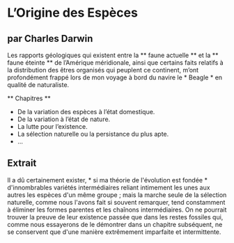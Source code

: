 # L’Origine des Espèces

## par Charles Darwin

Les rapports géologiques qui existent entre la ** faune actuelle ** et la ** faune éteinte ** de l’Amérique méridionale, ainsi que certains faits relatifs à la distribution des êtres organisés qui peuplent ce continent, m’ont profondément frappé lors de mon voyage à bord du navire le * Beagle * en qualité de naturaliste.

** Chapitres ** 

+ De la variation des espèces à l’état domestique.
+ De la variation à l’état de nature.
+ La lutte pour l’existence.
+ La sélection naturelle ou la persistance du plus apte.
+ ...

## Extrait

Il a dû certainement exister, * si ma théorie de l'évolution est fondée * d'innombrables variétés intermédiaires reliant intimement les unes aux autres les espèces d'un même groupe ; mais la marche seule de la sélection naturelle, comme nous l'avons fait si souvent remarquer, tend constamment à éliminer les formes parentes et les chaînons intermédiaires. On ne pourrait trouver la preuve de leur existence passée que dans les restes fossiles qui, comme nous essayerons de le démontrer dans un chapitre subséquent, ne se conservent que d'une manière extrêmement imparfaite et intermittente.